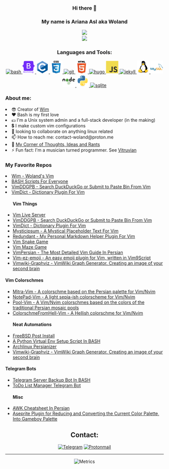 <div align="center" style="display: inline_block">
  <h3> Hi there 👋 </h3>
  <h3>My name is Ariana Asl aka Woland </h4>
    <img  src="https://github-readme-stats.vercel.app/api?username=wolandark&show_icons=true&theme=tokyonight"/>
</div>

<div align="center">
<img src="https://github-readme-stats.vercel.app/api/top-langs/?username=anuraghazra&layout=donut&theme=tokyonight" />
</div>
<h3 align="center">Languages and Tools:</h3>
<p align="center"> <a href="https://www.gnu.org/software/bash/" target="_blank" rel="noreferrer"> <img src="https://www.vectorlogo.zone/logos/gnu_bash/gnu_bash-icon.svg" alt="bash" width="40" height="40"/> </a> <a href="https://getbootstrap.com" target="_blank" rel="noreferrer"> <img src="https://raw.githubusercontent.com/devicons/devicon/master/icons/bootstrap/bootstrap-plain-wordmark.svg" alt="bootstrap" width="40" height="40"/> </a> <a href="https://www.cprogramming.com/" target="_blank" rel="noreferrer"> <img src="https://raw.githubusercontent.com/devicons/devicon/master/icons/c/c-original.svg" alt="c" width="40" height="40"/> </a> <a href="https://www.w3schools.com/css/" target="_blank" rel="noreferrer"> <img src="https://raw.githubusercontent.com/devicons/devicon/master/icons/css3/css3-original-wordmark.svg" alt="css3" width="40" height="40"/> </a> <a href="https://git-scm.com/" target="_blank" rel="noreferrer"> <img src="https://www.vectorlogo.zone/logos/git-scm/git-scm-icon.svg" alt="git" width="40" height="40"/> </a> <a href="https://www.w3.org/html/" target="_blank" rel="noreferrer"> <img src="https://raw.githubusercontent.com/devicons/devicon/master/icons/html5/html5-original-wordmark.svg" alt="html5" width="40" height="40"/> </a> <a href="https://gohugo.io/" target="_blank" rel="noreferrer"> <img src="https://api.iconify.design/logos-hugo.svg" alt="hugo" width="40" height="40"/> </a> <a href="https://developer.mozilla.org/en-US/docs/Web/JavaScript" target="_blank" rel="noreferrer"> <img src="https://raw.githubusercontent.com/devicons/devicon/master/icons/javascript/javascript-original.svg" alt="javascript" width="40" height="40"/> </a> <a href="https://jekyllrb.com/" target="_blank" rel="noreferrer"> <img src="https://www.vectorlogo.zone/logos/jekyllrb/jekyllrb-icon.svg" alt="jekyll" width="40" height="40"/> </a> <a href="https://www.linux.org/" target="_blank" rel="noreferrer"> <img src="https://raw.githubusercontent.com/devicons/devicon/master/icons/linux/linux-original.svg" alt="linux" width="40" height="40"/> </a> <a href="https://www.mysql.com/" target="_blank" rel="noreferrer"> <img src="https://raw.githubusercontent.com/devicons/devicon/master/icons/mysql/mysql-original-wordmark.svg" alt="mysql" width="40" height="40"/> </a> <a href="https://nodejs.org" target="_blank" rel="noreferrer"> <img src="https://raw.githubusercontent.com/devicons/devicon/master/icons/nodejs/nodejs-original-wordmark.svg" alt="nodejs" width="40" height="40"/> </a> <a href="https://www.python.org" target="_blank" rel="noreferrer"> <img src="https://raw.githubusercontent.com/devicons/devicon/master/icons/python/python-original.svg" alt="python" width="40" height="40"/> </a> <a href="https://www.sqlite.org/" target="_blank" rel="noreferrer"> <img src="https://www.vectorlogo.zone/logos/sqlite/sqlite-icon.svg" alt="sqlite" width="40" height="40"/> </a> </p>

<div>
  <h3> About me: </h3>
  <li>😎 Creator of <a href="https://github.com/wolandark/wim">Wim</a></li>
  <li> ❤️ Bash is my first love</li>
  <li> 💵  I'm a Unix system admin and a full-stack developer (in the making) </li>
  <li> 💲 I make custom vim configurations
  <li> 👯 looking to collaborate on anything linux related</li>
  <li> 📫 How to reach me: contact-woland@proton.me</li>
  <li>🔗 <a href="https://wolandark.github.io">My Corner of Thoughts, Ideas and Rants</a></li>
  <li> ⚡ Fun fact: I'm a musician turned programmer. See <a href="https://woland.tilde.team/vitruvian/">Vitruvian</a></li>
</div>

<div>
<h3>My Favorite Repos</h3>
<li><a href="https://github.com/wolandark/wim">Wim - Woland's Vim</a></li>
<li><a href="https://github.com/wolandark/BASH_Scripts_For_Everyone">BASH Scripts For Everyone</a></li>
<li><a href="https://github.com/wolandark/vim-ddgpb">VimDDGPB - Search DuckDuckGo or Submit to Paste Bin From Vim </a></li>
<li><a href="https://github.com/wolandark/vimdict">VimDict - Dictionary Plugin For Vim</a></li>
<ul>
<h4>Vim Things</h4>
<li><a href="https://github.com/wolandark/vim-live-server">Vim Live Server</a></li>
<li><a href="https://github.com/wolandark/vim-ddgpb">VimDDGPB - Search DuckDuckGo or Submit to Paste Bin From Vim </a></li>
<li><a href="https://github.com/wolandark/vimdict">VimDict - Dictionary Plugin For Vim</a></li>
<li><a href="https://github.com/wolandark/mysticpsum">Mysticipsum - A Mystical Placeholder Text For Vim </a></li>
<li><a href="https://github.com/wolandark/redundant">Redundant - My Personal Markdown Helper Plugin For Vim</a></li>
<li><a href="https://wolandark.github.io/vimsnake/">Vim Snake Game</a></li>
<li><a href="https://wolandark.github.io/VimMaze/">Vim Maze Game</a></li>
<li><a href="https://vimpersian.github.io">VimPersian - The Most Detailed Vim Guide In Persian</a></li>
<li><a href="https://github.com/wolandark/vim-ez-emoji">Vim-ez-emoji - An easy emoji plugin for Vim, written in Vim9Script</a></li>
<li><a href="https://github.com/wolandark/Vimwiki-Graphviz">Vimwiki-Graphviz - VimWiki Graph Generator. Creating an image of your second brain</a></li>
</ul>
<h4>Vim Colorschmes</h4>
<ul>
<li><a href="https://github.com/wolandark/Mitra-Vim">Mitra-Vim - A colorschme based on the Persian palette for Vim/Nvim</a></li>
<li><a href="https://github.com/wolandark/NotePad-Vim">NotePad-Vim - A light sepia-ish colorscheme for Vim/Nvim</a></li>
<li><a href="https://github.com/wolandark/Pool-Vim">Pool-Vim - A Vim/Nvim colorschmes based on the colors of the traditional Persian mosaic pools</a></li>
<li><a href="https://github.com/wolandark/ColorschemeFromHell-Vim">ColorschmeFromHell-Vim - A Hellish colorschme for Vim/Nvim</a></li>

  
</ul>
  
<ul>
<h4>Neat Automations</h4>
<li><a href="https://github.com/wolandark/FreeBSD_Post_Install">FreeBSD Post Install</a></li>
<li><a href="https://github.com/wolandark/PyEnv">A Python Virtual Env Setup Script In BASH</a></li>
<li><a href="https://github.com/wolandark/Arch-Persianizer">Archlinux Persianizer</a></li>
<li><a href="https://github.com/wolandark/Vimwiki-Graphviz">Vimwiki-Graphviz - VimWiki Graph Generator. Creating an image of your second brain</a></li>
</ul>
<h4>Telegram Bots</h4>
<ul><li><a href="https://github.com/wolandark/TSBB">Telegram Server Backup Bot In BASH</a></li>
<li><a href="https://github.com/wolandark/Dew-It">ToDo List Manager Telegram Bot</a></li>
</ul>
<ul>
<h4>Misc</h4>
<li><a href="https://wolandark.github.io/awk-cheatsheet-farsi/">AWK Cheatsheet In Persian</a></li>  
<li><a href="https://github.com/wolandark/Aseprite_GBStudio_Color_Converter_">Aseprite Plugin for Reducing and Converting the Current Color Palette, Into Gameboy Palette </a></li>
</ul>
</div>

<h2 align="center">Contact:</h2>
<div align="center">

[![Telegram](https://img.shields.io/badge/Telegram-2CA5E0?style=for-the-badge&logo=telegram&logoColor=white)](https://t.me/wolandarkside)
[![Protonmail](https://img.shields.io/badge/ProtonMail-8B89CC?style=for-the-badge&logo=protonmail&logoColor=white)](mailto:contact-woland@proton.me)

<hr>

![Metrics](https://metrics.lecoq.io/wolandark)

</div>
